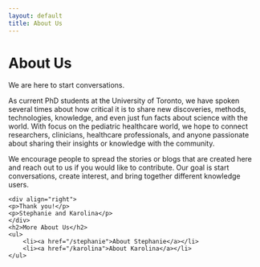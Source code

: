 ```yaml
---
layout: default
title: About Us
---
```


<div class="post">
	<h1 class="pageTitle">About Us</h1>
	<p class="intro">We are here to start conversations.</p>
	<p>As current PhD students at the University of Toronto, we have spoken several times about how critical it is to share new discoveries, methods, technologies, knowledge, and even just fun facts about science with the world. With focus on the pediatric healthcare world, we hope to connect researchers, clinicians, healthcare professionals, and anyone passionate about sharing their insights or knowledge with the community.
	<p>We encourage people to spread the stories or blogs that are created here and reach out to us if you would like to contribute. Our goal is start conversations, create interest, and bring together different knowledge users.</p>

	<div align="right">
	<p>Thank you!</p>
	<p>Stephanie and Karolina</p>
	</div>
	<h2>More About Us</h2>
	<ul>
		<li><a href="/stephanie">About Stephanie</a></li>
		<li><a href="/karolina">About Karolina</a></li>
	</ul>
</div>
